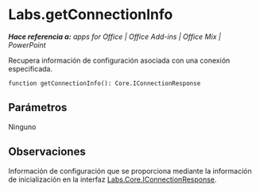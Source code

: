 
# Labs.getConnectionInfo

 _**Hace referencia a:** apps for Office | Office Add-ins | Office Mix | PowerPoint_

Recupera información de configuración asociada con una conexión especificada.

```
function getConnectionInfo(): Core.IConnectionResponse
```


## Parámetros

Ninguno


## Observaciones

Información de configuración que se proporciona mediante la información de inicialización en la interfaz [Labs.Core.IConnectionResponse](../../reference/office-mix/labs.core.iconnectionresponse.md).

